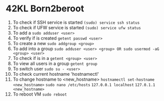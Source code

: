 # 42KL Born2beroot



1. To check if SSH service is started  `(sudo) service ssh status`
2. To check if UFW service is started `(sudo) service ufw status`
3. To add a <user> `sudo adduser <user>`
4. To verify if <user> is created `getent passwd <user>`
5. To create a new <group> `sudo addgroup <group>`
6. To add <user> into a group `sudo adduser <user> <group> OR sudo usermod -aG  <group> <user>`
7. To check if <user> is in a <group> `getent <group> <user>`
8. To view all users in a group `getent group`
9. To switch user `sudo su - <user>`
10. To check current hostname 'hostnamectl'
11. To change hostname to <new_hostname>
    `hostnamectl set-hostname <new_hostname>`
    `sudo nano /etc/hosts`
    `127.0.0.1 localhost`
    `127.0.1.1 <new_hostname>`
10. To reboot VM `sudo reboot`
